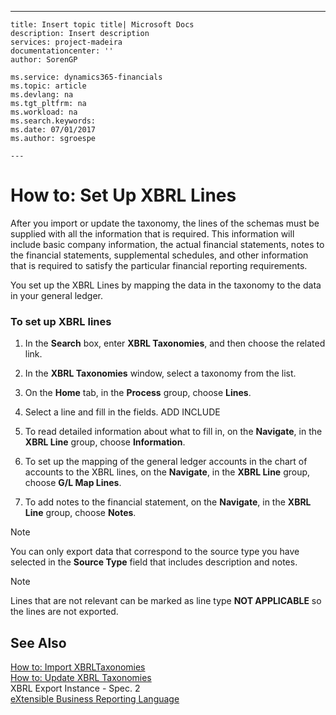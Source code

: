 ---
    title: Insert topic title| Microsoft Docs
    description: Insert description
    services: project-madeira
    documentationcenter: ''
    author: SorenGP

    ms.service: dynamics365-financials
    ms.topic: article
    ms.devlang: na
    ms.tgt_pltfrm: na
    ms.workload: na
    ms.search.keywords:
    ms.date: 07/01/2017
    ms.author: sgroespe

    ---
# How to: Set Up XBRL Lines
After you import or update the taxonomy, the lines of the schemas must be supplied with all the information that is required. This information will include basic company information, the actual financial statements, notes to the financial statements, supplemental schedules, and other information that is required to satisfy the particular financial reporting requirements.  
  
 You set up the XBRL Lines by mapping the data in the taxonomy to the data in your general ledger.  
  
### To set up XBRL lines  
  
1.  In the **Search** box, enter **XBRL Taxonomies**, and then choose the related link.  
  
2.  In the **XBRL Taxonomies** window, select a taxonomy from the list.  
  
3.  On the **Home** tab, in the **Process** group, choose **Lines**.  
  
4.  Select a line and fill in the fields. ADD INCLUDE<!--[!INCLUDE[bp_fieldhelp]()]-->  
  
5.  To read detailed information about what to fill in, on the **Navigate**, in the **XBRL Line** group, choose **Information**.  
  
6.  To set up the mapping of the general ledger accounts in the chart of accounts to the XBRL lines, on the **Navigate**, in the **XBRL Line** group, choose **G\/L Map Lines**.  
  
7.  To add notes to the financial statement, on the **Navigate**, in the **XBRL Line** group, choose **Notes**.  
  
> [!NOTE]  
>  You can only export data that correspond to the source type you have selected in the **Source Type** field that includes description and notes.  
  
> [!NOTE]  
>  Lines that are not relevant can be marked as line type **NOT APPLICABLE** so the lines are not exported.  
  
## See Also  
 [How to: Import XBRLTaxonomies](../FullExperience/how-to-import-xbrltaxonomies.md)   
 [How to: Update XBRL Taxonomies](../FullExperience/how-to-update-xbrl-taxonomies.md)   
 XBRL Export Instance - Spec. 2   
 [eXtensible Business Reporting Language](../FullExperience/extensible-business-reporting-language.md)